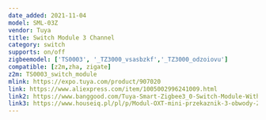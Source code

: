 ```yaml
---
date_added: 2021-11-04
model: SML-03Z
vendor: Tuya
title: Switch Module 3 Channel
category: switch
supports: on/off
zigbeemodel: ['TS0003', '_TZ3000_vsasbzkf','_TZ3000_odzoiovu']
compatible: [z2m,zha, zigate]
z2m: TS0003_switch_module
mlink: https://expo.tuya.com/product/907020
link: https://www.aliexpress.com/item/1005002996241009.html
link2: https://www.banggood.com/Tuya-Smart-Zigbee3_0-Switch-Module-With-Neutral-3gang-or-Way-100V-240V-Wireless-Light-Switch-Relay-Compatible-Alexa-Google-Home-p-1870966.html
link3: https://www.houseiq.pl/pl/p/Modul-OXT-mini-przekaznik-3-obwody-ZigBee-TUYA/1561
---
```

